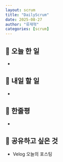 ```yaml
---
layout: scrum
title: "DailyScrum"
date: 2025-08-27
author: "류재혁"
categories: [scrum]
---
```


## 📝 오늘 한 일
- 

## 🎯 내일 할 일
- 

## 💭 한줄평
- 

## 🔗 공유하고 싶은 것
- Velog 오늘의 포스팅

